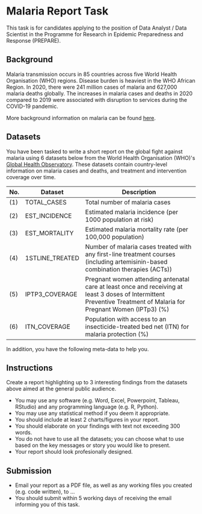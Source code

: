# Malaria Report Task
This task is for candidates applying to the position of Data Analyst / Data Scientist in the Programme for Research in Epidemic Preparedness and Response (PREPARE).

## Background
Malaria transmission occurs in 85 countries across five World Health Organisation (WHO) regions. Disease burden is heaviest in the WHO African Region. In 2020, there were 241 million cases of malaria and 627,000 malaria deaths globally. The increases in malaria cases and deaths in 2020 compared to 2019 were associated with disruption to services during the COVID-19 pandemic.

More background information on malaria can be found [here](https://www.who.int/news-room/fact-sheets/detail/malaria).

## Datasets
You have been tasked to write a short report on the global fight against malaria using 6 datasets below from the World Health Organisation (WHO)'s [Global Health Observatory](https://www.who.int/data/gho). These datasets contain country-level information on malaria cases and deaths, and treatment and intervention coverage over time.

No. | Dataset  | Description
--- | -------- | --------
(1) |  TOTAL_CASES | Total number of malaria cases
(2) |  EST_INCIDENCE | Estimated malaria incidence (per 1000 population at risk)
(3) |  EST_MORTALITY | Estimated malaria mortality rate (per 100,000 population)
(4) |  1STLINE_TREATED | Number of malaria cases treated with any first-line treatment courses (including artemisinin-based combination therapies (ACTs))
(5) | IPTP3_COVERAGE   | Pregnant women attending antenatal care at least once and receiving at least 3 doses of Intermittent Preventive Treatment of Malaria for Pregnant Women (IPTp3) (%)
(6) | ITN_COVERAGE   | Population with access to an insecticide-treated bed net (ITN) for malaria protection (%)

In addition, you have the following meta-data to help you.

## Instructions
Create a report highlighting up to 3 interesting findings from the datasets above aimed at the general public audience.
- You may use any software (e.g. Word, Excel, Powerpoint, Tableau, RStudio) and any programming language (e.g. R, Python).
- You may use any statistical method if you deem it appropriate.
- You should include at least 2 charts/figures in your report.
- You should elaborate on your findings with text not exceeding 300 words.
- You do not have to use all the datasets; you can choose what to use based on the key messages or story you would like to present.
- Your report should look profesionally designed.

## Submission
- Email your report as a PDF file, as well as any working files you created (e.g. code written), to ... 
- You should submit within 5 working days of receiving the email informing you of this task.
